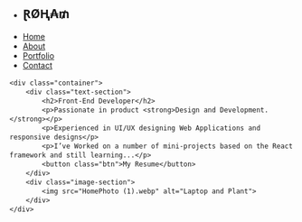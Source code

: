 <!DOCTYPE html>
<html lang="en">
<head>
    <link rel="stylesheet" href="https://cdn.jsdelivr.net/npm/bootstrap@5.3.3/dist/css/bootstrap.min.css">
    <link rel="stylesheet" href="style.css">
    <meta charset="UTF-8">
    <link rel="preconnect" href="https://fonts.googleapis.com">
<link rel="preconnect" href="https://fonts.gstatic.com" crossorigin>
<link href="https://fonts.googleapis.com/css2?family=Playwrite+IT+Moderna:wght@100..400&display=swap" rel="stylesheet">
    <link rel="stylesheet" 
  href="https://use.fontawesome.com/releases/v5.15.4/css/all.css">
    <meta name="viewport" content="width=device-width, initial-scale=1.0">
    <title>home</title>
</head>
<body>
    <nav id="nav">
        <ul>
           <li><h2>ⱤØⱧ₳₥</h2></li>
            <li><a href="">Home</a></li> 
           <li><a href="">About</a></li> 
           <li><a href="">Portfolio</a></li> 
           <li><a href="">Contact</a></li>
        </ul>
    </nav>
    
    <div class="container">
        <div class="text-section">
            <h2>Front-End Developer</h2>
            <p>Passionate in product <strong>Design and Development.</strong></p>
            <p>Experienced in UI/UX designing Web Applications and responsive designs</p>
            <p>I’ve Worked on a number of mini-projects based on the React framework and still learning...</p>
            <button class="btn">My Resume</button>
        </div>
        <div class="image-section">
            <img src="HomePhoto (1).webp" alt="Laptop and Plant">
        </div>
    </div>



</body>
</html>
